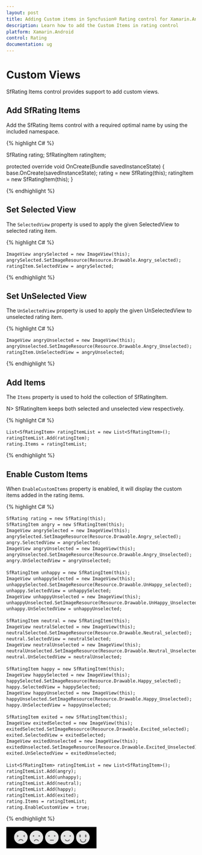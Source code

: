 ```yaml
---
layout: post
title: Adding Custom items in Syncfusion® Rating control for Xamarin.Android
description: Learn how to add the Custom Items in rating control
platform: Xamarin.Android
control: Rating
documentation: ug
---
```


# Custom Views

SfRating Items control provides support to add custom views.

## Add SfRating Items

Add the SfRating Items control with a required optimal name by using the included namespace.

{% highlight C# %}

SfRating rating;
SfRatingItem ratingItem;

protected override void OnCreate(Bundle savedInstanceState)
{
    base.OnCreate(savedInstanceState);
    rating = new SfRating(this);
    ratingItem = new SfRatingItem(this);
}

{% endhighlight %}

## Set Selected View
 
The `SelectedView` property is used to apply the given SelectedView to selected rating item.

{% highlight C# %}

    ImageView angrySelected = new ImageView(this);
    angrySelected.SetImageResource(Resource.Drawable.Angry_selected);
    ratingItem.SelectedView = angrySelected;

{% endhighlight %}

## Set UnSelected View
 
The `UnSelectedView` property is used to apply the given UnSelectedView to unselected rating item.

{% highlight C# %}

    ImageView angryUnselected = new ImageView(this);
    angryUnselected.SetImageResource(Resource.Drawable.Angry_Unselected);
    ratingItem.UnSelectedView = angryUnselected;

{% endhighlight %}

## Add Items

The `Items` property is used to hold the collection of SfRatingItem. 

N> SfRatingItem keeps both selected and unselected view respectively.

{% highlight C# %}

    List<SfRatingItem> ratingItemList = new List<SfRatingItem>();
    ratingItemList.Add(ratingItem);
    rating.Items = ratingItemList;

{% endhighlight %}

## Enable Custom Items

When `EnableCustomItems` property is enabled, it will display the custom items added in the rating items. 

{% highlight C# %}

    SfRating rating = new SfRating(this);
    SfRatingItem angry = new SfRatingItem(this);
    ImageView angrySelected = new ImageView(this);
    angrySelected.SetImageResource(Resource.Drawable.Angry_selected);			
    angry.SelectedView = angrySelected;
    ImageView angryUnselected = new ImageView(this);
    angryUnselected.SetImageResource(Resource.Drawable.Angry_Unselected);	
    angry.UnSelectedView = angryUnselected;

    SfRatingItem unhappy = new SfRatingItem(this);
    ImageView unhappySelected = new ImageView(this);
    unhappySelected.SetImageResource(Resource.Drawable.UnHappy_selected);
    unhappy.SelectedView = unhappySelected;
    ImageView unhappyUnselected = new ImageView(this);
    unhappyUnselected.SetImageResource(Resource.Drawable.UnHappy_Unselected);
    unhappy.UnSelectedView = unhappyUnselected;

    SfRatingItem neutral = new SfRatingItem(this);
    ImageView neutralSelected = new ImageView(this);
    neutralSelected.SetImageResource(Resource.Drawable.Neutral_selected);
    neutral.SelectedView = neutralSelected;
    ImageView neutralUnselected = new ImageView(this);
    neutralUnselected.SetImageResource(Resource.Drawable.Neutral_Unselected);
    neutral.UnSelectedView = neutralUnselected;

    SfRatingItem happy = new SfRatingItem(this);
    ImageView happySelected = new ImageView(this);
    happySelected.SetImageResource(Resource.Drawable.Happy_selected);
    happy.SelectedView = happySelected;
    ImageView happyUnselected = new ImageView(this);
    happyUnselected.SetImageResource(Resource.Drawable.Happy_Unselected);
    happy.UnSelectedView = happyUnselected;

    SfRatingItem exited = new SfRatingItem(this);
    ImageView exitedSelected = new ImageView(this);
    exitedSelected.SetImageResource(Resource.Drawable.Excited_selected);
    exited.SelectedView = exitedSelected;
    ImageView exitedUnselected = new ImageView(this);
    exitedUnselected.SetImageResource(Resource.Drawable.Excited_Unselected);
    exited.UnSelectedView = exitedUnselected;

    List<SfRatingItem> ratingItemList = new List<SfRatingItem>();
    ratingItemList.Add(angry);
    ratingItemList.Add(unhappy);
    ratingItemList.Add(neutral);
    ratingItemList.Add(happy);
    ratingItemList.Add(exited);
    rating.Items = ratingItemList;
    rating.EnableCustomView = true;

{% endhighlight %}

![Custom Rating Item](images/CustomviewItems.png)
 